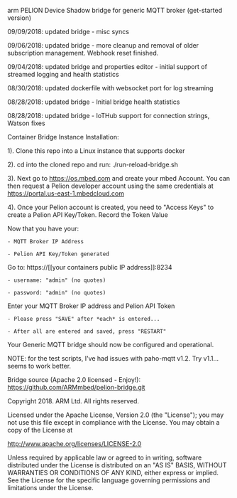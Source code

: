 arm PELION Device Shadow bridge for generic MQTT broker (get-started version)
  
09/09/2018: updated bridge - misc syncs 

09/06/2018: updated bridge - more cleanup and removal of older subscription management. Webhook reset finished. 

09/04/2018: updated bridge and properties editor - initial support of streamed logging and health statistics

08/30/2018: updated dockerfile with websocket port for log streaming

08/28/2018: updated bridge - Initial bridge health statistics 

08/28/2018: updated bridge - IoTHub support for connection strings, Watson fixes

Container Bridge Instance Installation:

1). Clone this repo into a Linux instance that supports docker

2). cd into the cloned repo and run: ./run-reload-bridge.sh

3). Next go to https://os.mbed.com and create your mbed Account. You can then request a Pelion developer account using the same credentials at https://portal.us-east-1.mbedcloud.com

4). Once your Pelion account is created, you need to "Access Keys" to create a Pelion API Key/Token. Record the Token Value

Now that you have your:

    - MQTT Broker IP Address 

    - Pelion API Key/Token generated

Go to:  https://[[your containers public IP address]]:8234

    - username: "admin" (no quotes)

    - password: "admin" (no quotes)

Enter your MQTT Broker IP address and Pelion API Token

    - Please press "SAVE" after *each* is entered... 

    - After all are entered and saved, press "RESTART"

Your Generic MQTT bridge should now be configured and operational. 

NOTE: for the test scripts, I've had issues with paho-mqtt v1.2. Try v1.1... seems to work better.

Bridge source (Apache 2.0 licensed - Enjoy!): https://github.com/ARMmbed/pelion-bridge.git

Copyright 2018. ARM Ltd. All rights reserved.

Licensed under the Apache License, Version 2.0 (the "License");
you may not use this file except in compliance with the License.
You may obtain a copy of the License at

   http://www.apache.org/licenses/LICENSE-2.0

Unless required by applicable law or agreed to in writing, software
distributed under the License is distributed on an "AS IS" BASIS,
WITHOUT WARRANTIES OR CONDITIONS OF ANY KIND, either express or implied.
See the License for the specific language governing permissions and
limitations under the License. 
